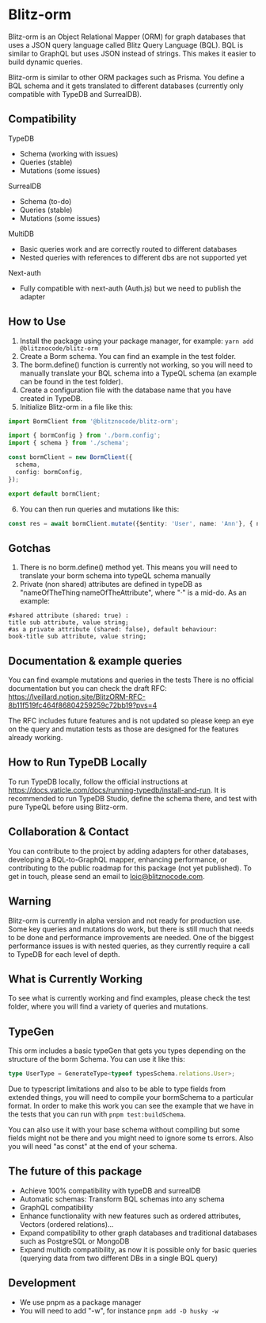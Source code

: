 # Blitz-orm

Blitz-orm is an Object Relational Mapper (ORM) for graph databases that uses a JSON query language called Blitz Query Language (BQL). BQL is similar to GraphQL but uses JSON instead of strings. This makes it easier to build dynamic queries.

Blitz-orm is similar to other ORM packages such as Prisma. You define a BQL schema and it gets translated to different databases (currently only compatible with TypeDB and SurrealDB).

## Compatibility

TypeDB

- Schema (working with issues)
- Queries (stable)
- Mutations (some issues)

SurrealDB

- Schema (to-do)
- Queries (stable)
- Mutations (some issues)

MultiDB

- Basic queries work and are correctly routed to different databases
- Nested queries with references to different dbs are not supported yet

Next-auth

- Fully compatible with next-auth (Auth.js) but we need to publish the adapter

## How to Use

1. Install the package using your package manager, for example:
`yarn add @blitznocode/blitz-orm`
2. Create a Borm schema. You can find an example in the test folder.
3. The borm.define() function is currently not working, so you will need to manually translate your BQL schema into a TypeQL schema (an example can be found in the test folder).
4. Create a configuration file with the database name that you have created in TypeDB.
5. Initialize Blitz-orm in a file like this:

```ts
import BormClient from '@blitznocode/blitz-orm';

import { bormConfig } from './borm.config';
import { schema } from './schema';

const bormClient = new BormClient({
  schema,
  config: bormConfig,
});

export default bormClient;
```

6. You can then run queries and mutations like this:

```ts
const res = await bormClient.mutate({$entity: 'User', name: 'Ann'}, { noMetadata: true });
```

## Gotchas

1) There is no borm.define() method yet. This means you will need to translate your borm schema into typeQL schema manually
2) Private (non shared) attributes are defined in typeDB as "nameOfTheThing·nameOfTheAttribute", where "·" is a mid-do. As an example:

```t
#shared attribute (shared: true) :
title sub attribute, value string;
#as a private attribute (shared: false), default behaviour:
book·title sub attribute, value string;
```

## Documentation & example queries

You can find example mutations and queries in the tests
There is no official documentation but you can check the draft RFC:
https://lveillard.notion.site/BlitzORM-RFC-8b11f519fc464f86804259259c72bb19?pvs=4

The RFC includes future features and is not updated so please keep an eye on the query and mutation tests as those are designed for the features already working.

## How to Run TypeDB Locally

To run TypeDB locally, follow the official instructions at https://docs.vaticle.com/docs/running-typedb/install-and-run. It is recommended to run TypeDB Studio, define the schema there, and test with pure TypeQL before using Blitz-orm.

## Collaboration & Contact

You can contribute to the project by adding adapters for other databases, developing a BQL-to-GraphQL mapper, enhancing performance, or contributing to the public roadmap for this package (not yet published). To get in touch, please send an email to loic@blitznocode.com.

## Warning

Blitz-orm is currently in alpha version and not ready for production use. Some key queries and mutations do work, but there is still much that needs to be done and performance improvements are needed. One of the biggest performance issues is with nested queries, as they currently require a call to TypeDB for each level of depth.

## What is Currently Working

To see what is currently working and find examples, please check the test folder, where you will find a variety of queries and mutations.

## TypeGen

This orm includes a basic typeGen that gets you types depending on the structure of the borm Schema. You can use it like this:

```ts
type UserType = GenerateType<typeof typesSchema.relations.User>;
```

Due to typescript limitations and also to be able to type fields from extended things, you will need to compile your bormSchema to a particular format. In order to make this work you can see the example that we have in the tests that you can run with `pnpm test:buildSchema`. 

You can also use it with your base schema without compiling but some fields might not be there and you might need to ignore some ts errors. Also you will need "as const" at the end of your schema.

## The future of this package

- Achieve 100% compatibility with typeDB and surrealDB
- Automatic schemas: Transform BQL schemas into any schema
- GraphQL compatibility
- Enhance functionality with new features such as ordered attributes, Vectors (ordered relations)...
- Expand compatibility to other graph databases and traditional databases such as PostgreSQL or MongoDB
- Expand multidb compatibility, as now it is possible only for basic queries (querying data from two different DBs in a single BQL query)

## Development

- We use pnpm as a package manager
- You will need to add "-w", for instance `pnpm add -D husky -w`
